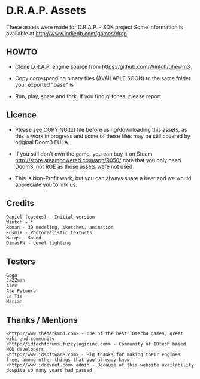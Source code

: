 D.R.A.P. Assets
==============

These assets were made for D.R.A.P. - SDK project
Some information is available at <http://www.indiedb.com/games/drap>

HOWTO
--------------

 * Clone D.R.A.P. engine source from <https://github.com/Wintch/dhewm3>

 * Copy corresponding binary files (AVAILABLE SOON) to the same folder your exported "base" is
 
 * Run, play, share and fork. If you find glitches, please report.
 
Licence
--------------

 * Please see COPYING.txt file before using/downloading this assets, as this is work in progress
and some of these files may be still covered by original Doom3 EULA.

 * If you still don't own the game, you can buy it on Steam <http://store.steampowered.com/app/9050/>
note that you only need Doom3, not ROE as those assets were not used

 * This is Non-Profit work, but you can always share a beer and we would appreciate you to link us.
 
Credits
--------------

	Daniel (caedes) - Initial version
	Wintch - *
	Roman - 3D modeling, sketches, animation
	KosmiX - Photorealistic textures
	Marqs - Sound
	DimasFN - Level lighting

Testers
--------------

	Goga
	JaZZman
	Alex
	Ale Palmera
	La Tia
	Marian
	
Thanks / Mentions
--------------

	<http://www.thedarkmod.com> - One of the best IDtech4 games, great wiki and community
	<http://idtechforums.fuzzylogicinc.com> - Community of IDtech based MOD developers
	<http://www.idsoftware.com> - Big thanks for making their engines free, among other things that you already know
	<http://www.iddevnet.com> admin - Because of this website availability despite so many years had passed